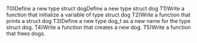 T0)Define a new type struct dogDefine a new type struct dog
T1)Write a function that initialize a variable of type struct dog
T2)Write a function that prints a struct dog
T3)Define a new type dog_t as a new name for the type struct dog.
T4)Write a function that creates a new dog.
T5)Write a function that frees dogs.
